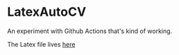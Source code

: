 # LatexAutoCV
An experiment with Github Actions that's kind of working.

The Latex file lives [here](https://github.com/ZimmSebas/LatexAutoCV/blob/build/TestingStuff.pdf)
